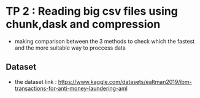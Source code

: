 # TP 2 : Reading big csv files using chunk,dask and compression

- making comparison between the 3 methods to check which the fastest and the more suitable way to proccess data

## Dataset

- the dataset link : https://www.kaggle.com/datasets/ealtman2019/ibm-transactions-for-anti-money-laundering-aml
